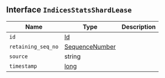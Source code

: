 ## Interface `IndicesStatsShardLease`

| Name | Type | Description |
| - | - | - |
| `id` | [Id](./Id.md) | &nbsp; |
| `retaining_seq_no` | [SequenceNumber](./SequenceNumber.md) | &nbsp; |
| `source` | string | &nbsp; |
| `timestamp` | [long](./long.md) | &nbsp; |
